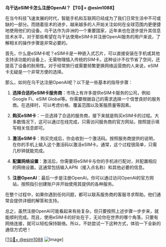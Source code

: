 **乌干达eSIM卡怎么注册OpenAI？【TG💪+ @esim1088】**

在当今科技飞速发展的时代，智能手机和互联网已经成为了我们日常生活中不可或缺的一部分。而随着技术的进步，越来越多的人开始关注如何在全球范围内更便捷地使用他们的设备。乌干达作为非洲的一个重要国家，近年来也在逐步提升其信息技术水平。对于那些希望在乌干达使用eSIM卡并注册OpenAI服务的用户来说，了解相关的操作步骤是非常必要的。

首先，什么是eSIM卡呢？eSIM卡是一种嵌入式芯片，可以直接安装在手机或其他支持该功能的设备上，无需物理插入传统的SIM卡。这种设计不仅节省了空间，还提高了设备的耐用性。对于经常旅行或需要频繁更换网络运营商的人来说，eSIM卡无疑是一个非常方便的选择。

那么，如何在乌干达注册OpenAI呢？以下是一些基本的指导步骤：

1. **选择合适的eSIM卡服务商**：市场上有许多提供eSIM卡服务的公司，例如Google Fi、eSIM Global等。你需要根据自己的需求选择一个信誉良好的服务商。在选择时，可以考虑价格、覆盖范围以及客服质量等因素。

2. **购买eSIM卡**：一旦选择了合适的服务商，接下来就是购买eSIM卡的过程。大多数情况下，这可以通过在线完成，只需访问服务商的官方网站，按照提示填写相关信息即可。

3. **激活eSIM卡**：购买完成后，你会收到一个激活码。按照服务商提供的说明，在你的手机上输入这个激活码以激活eSIM卡。通常，这个过程很简单，只需几秒钟就能完成。

4. **配置网络设置**：激活后，你需要将eSIM卡与你的手机进行配对，并配置相应的网络设置。这通常包括输入APN（接入点名称）和其他必要的信息。

5. **注册OpenAI**：最后一步是注册OpenAI。你可以通过访问OpenAI的官方网站，按照指引创建账户并开始使用其提供的各种服务。

在整个过程中，如果你遇到任何问题，都可以联系服务商的客服寻求帮助。他们通常会提供详细的解答和支持。

总之，虽然注册OpenAI可能看起来有些复杂，但只要按照上述步骤一步步来，就能顺利完成。而且，使用eSIM卡的好处在于，无论你在世界的哪个角落，只要有网络连接，就可以轻松保持联络。所以，不妨尝试一下这种方式，体验一下全新的通信方式吧！

[[TG💪+ @esim1088](https://t.me/s/esim1088) ![Image](https://i.postimg.cc/4NQfJmqS/Snipaste-2025-05-13-00-14-12.png)]